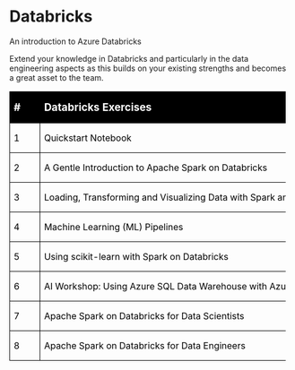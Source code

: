 # Databricks
An introduction to Azure Databricks

<div class="WordSection1">

Extend your knowledge in Databricks and particularly in the data engineering aspects as <span class="GramE">this builds</span> on your existing strengths and becomes a great asset to the team.

<table width="493" class="MsoNormalTable" style="width:370.0pt;margin-left:-.25pt;border-collapse:collapse;mso-yfti-tbllook:&#10; 1184;mso-padding-alt:0cm 5.4pt 0cm 5.4pt" border="0" cellspacing="0" cellpadding="0">

<tbody>

<tr style="mso-yfti-irow:0;mso-yfti-firstrow:yes;height:23.45pt">

<td width="39" nowrap="" style="width:29.0pt;border:solid windowtext 1.0pt;&#10;  mso-border-alt:solid windowtext .5pt;background:black;padding:0cm 5.4pt 0cm 5.4pt;&#10;  height:23.45pt">

**<span style='font-size:14.0pt;&#10;  mso-ascii-font-family:Calibri;mso-fareast-font-family:"Times New Roman";&#10;  mso-hansi-font-family:Calibri;mso-bidi-font-family:Calibri;color:white;&#10;  mso-fareast-language:EN-GB'>#</span>**

</td>

<td width="455" nowrap="" style="width:341.0pt;border:solid windowtext 1.0pt;&#10;  border-left:none;mso-border-top-alt:solid windowtext .5pt;mso-border-bottom-alt:&#10;  solid windowtext .5pt;mso-border-right-alt:solid windowtext .5pt;background:&#10;  black;padding:0cm 5.4pt 0cm 5.4pt;height:23.45pt">

**<span style='font-size:14.0pt;mso-ascii-font-family:Calibri;&#10;  mso-fareast-font-family:"Times New Roman";mso-hansi-font-family:Calibri;&#10;  mso-bidi-font-family:Calibri;color:white;mso-fareast-language:EN-GB'>Databricks Exercises</span>**

</td>

</tr>

<tr style="mso-yfti-irow:1;height:18.75pt">

<td width="39" nowrap="" valign="bottom" style="width:29.0pt;border:solid windowtext 1.0pt;&#10;  border-top:none;mso-border-left-alt:solid windowtext .5pt;mso-border-bottom-alt:&#10;  solid windowtext .5pt;mso-border-right-alt:solid windowtext .5pt;padding:&#10;  0cm 5.4pt 0cm 5.4pt;height:18.75pt">

<span style='mso-ascii-font-family:&#10;  Calibri;mso-fareast-font-family:"Times New Roman";mso-hansi-font-family:Calibri;&#10;  mso-bidi-font-family:Calibri;color:black;mso-fareast-language:EN-GB'>1</span>

</td>

<td width="455" nowrap="" valign="bottom" style="width:341.0pt;border-top:none;&#10;  border-left:none;border-bottom:solid windowtext 1.0pt;border-right:solid windowtext 1.0pt;&#10;  mso-border-bottom-alt:solid windowtext .5pt;mso-border-right-alt:solid windowtext .5pt;&#10;  padding:0cm 5.4pt 0cm 5.4pt;height:18.75pt">

<span class="SpellE"><span style='mso-ascii-font-family:Calibri;&#10;  mso-fareast-font-family:"Times New Roman";mso-hansi-font-family:Calibri;&#10;  mso-bidi-font-family:Calibri;color:black;mso-fareast-language:EN-GB'>Quickstart</span></span> <span style='mso-ascii-font-family:Calibri;mso-fareast-font-family:"Times New Roman";&#10;  mso-hansi-font-family:Calibri;mso-bidi-font-family:Calibri;color:black;&#10;  mso-fareast-language:EN-GB'>Notebook</span>

</td>

</tr>

<tr style="mso-yfti-irow:2;height:18.75pt">

<td width="39" nowrap="" valign="bottom" style="width:29.0pt;border:solid windowtext 1.0pt;&#10;  border-top:none;mso-border-left-alt:solid windowtext .5pt;mso-border-bottom-alt:&#10;  solid windowtext .5pt;mso-border-right-alt:solid windowtext .5pt;padding:&#10;  0cm 5.4pt 0cm 5.4pt;height:18.75pt">

<span style='mso-ascii-font-family:&#10;  Calibri;mso-fareast-font-family:"Times New Roman";mso-hansi-font-family:Calibri;&#10;  mso-bidi-font-family:Calibri;color:black;mso-fareast-language:EN-GB'>2</span>

</td>

<td width="455" nowrap="" valign="bottom" style="width:341.0pt;border-top:none;&#10;  border-left:none;border-bottom:solid windowtext 1.0pt;border-right:solid windowtext 1.0pt;&#10;  mso-border-bottom-alt:solid windowtext .5pt;mso-border-right-alt:solid windowtext .5pt;&#10;  padding:0cm 5.4pt 0cm 5.4pt;height:18.75pt">

<span style='mso-ascii-font-family:Calibri;mso-fareast-font-family:&#10;  "Times New Roman";mso-hansi-font-family:Calibri;mso-bidi-font-family:Calibri;&#10;  color:black;mso-fareast-language:EN-GB'>A Gentle Introduction to Apache Spark on Databricks</span>

</td>

</tr>

<tr style="mso-yfti-irow:3;height:18.75pt">

<td width="39" nowrap="" valign="bottom" style="width:29.0pt;border:solid windowtext 1.0pt;&#10;  border-top:none;mso-border-left-alt:solid windowtext .5pt;mso-border-bottom-alt:&#10;  solid windowtext .5pt;mso-border-right-alt:solid windowtext .5pt;padding:&#10;  0cm 5.4pt 0cm 5.4pt;height:18.75pt">

<span style='mso-ascii-font-family:&#10;  Calibri;mso-fareast-font-family:"Times New Roman";mso-hansi-font-family:Calibri;&#10;  mso-bidi-font-family:Calibri;color:black;mso-fareast-language:EN-GB'>3</span>

</td>

<td width="455" nowrap="" valign="bottom" style="width:341.0pt;border-top:none;&#10;  border-left:none;border-bottom:solid windowtext 1.0pt;border-right:solid windowtext 1.0pt;&#10;  mso-border-bottom-alt:solid windowtext .5pt;mso-border-right-alt:solid windowtext .5pt;&#10;  padding:0cm 5.4pt 0cm 5.4pt;height:18.75pt">

<span style='mso-ascii-font-family:Calibri;mso-fareast-font-family:&#10;  "Times New Roman";mso-hansi-font-family:Calibri;mso-bidi-font-family:Calibri;&#10;  color:black;mso-fareast-language:EN-GB'>Loading, Transforming and Visualizing Data with Spark and Azure Databricks</span>

</td>

</tr>

<tr style="mso-yfti-irow:4;height:18.75pt">

<td width="39" nowrap="" valign="bottom" style="width:29.0pt;border:solid windowtext 1.0pt;&#10;  border-top:none;mso-border-left-alt:solid windowtext .5pt;mso-border-bottom-alt:&#10;  solid windowtext .5pt;mso-border-right-alt:solid windowtext .5pt;padding:&#10;  0cm 5.4pt 0cm 5.4pt;height:18.75pt">

<span style='mso-ascii-font-family:&#10;  Calibri;mso-fareast-font-family:"Times New Roman";mso-hansi-font-family:Calibri;&#10;  mso-bidi-font-family:Calibri;color:black;mso-fareast-language:EN-GB'>4</span>

</td>

<td width="455" nowrap="" valign="bottom" style="width:341.0pt;border-top:none;&#10;  border-left:none;border-bottom:solid windowtext 1.0pt;border-right:solid windowtext 1.0pt;&#10;  mso-border-bottom-alt:solid windowtext .5pt;mso-border-right-alt:solid windowtext .5pt;&#10;  padding:0cm 5.4pt 0cm 5.4pt;height:18.75pt">

<span style='mso-ascii-font-family:Calibri;mso-fareast-font-family:&#10;  "Times New Roman";mso-hansi-font-family:Calibri;mso-bidi-font-family:Calibri;&#10;  color:black;mso-fareast-language:EN-GB'>Machine Learning (ML) Pipelines</span>

</td>

</tr>

<tr style="mso-yfti-irow:5;height:18.75pt">

<td width="39" nowrap="" valign="bottom" style="width:29.0pt;border:solid windowtext 1.0pt;&#10;  border-top:none;mso-border-left-alt:solid windowtext .5pt;mso-border-bottom-alt:&#10;  solid windowtext .5pt;mso-border-right-alt:solid windowtext .5pt;padding:&#10;  0cm 5.4pt 0cm 5.4pt;height:18.75pt">

<span style='mso-ascii-font-family:&#10;  Calibri;mso-fareast-font-family:"Times New Roman";mso-hansi-font-family:Calibri;&#10;  mso-bidi-font-family:Calibri;color:black;mso-fareast-language:EN-GB'>5</span>

</td>

<td width="455" nowrap="" valign="bottom" style="width:341.0pt;border-top:none;&#10;  border-left:none;border-bottom:solid windowtext 1.0pt;border-right:solid windowtext 1.0pt;&#10;  mso-border-bottom-alt:solid windowtext .5pt;mso-border-right-alt:solid windowtext .5pt;&#10;  padding:0cm 5.4pt 0cm 5.4pt;height:18.75pt">

<span style='mso-ascii-font-family:Calibri;mso-fareast-font-family:&#10;  "Times New Roman";mso-hansi-font-family:Calibri;mso-bidi-font-family:Calibri;&#10;  color:black;mso-fareast-language:EN-GB'>Using <span class="SpellE">scikit</span>-learn with Spark on Databricks</span>

</td>

</tr>

<tr style="mso-yfti-irow:6;height:18.75pt">

<td width="39" nowrap="" valign="bottom" style="width:29.0pt;border:solid windowtext 1.0pt;&#10;  border-top:none;mso-border-left-alt:solid windowtext .5pt;mso-border-bottom-alt:&#10;  solid windowtext .5pt;mso-border-right-alt:solid windowtext .5pt;padding:&#10;  0cm 5.4pt 0cm 5.4pt;height:18.75pt">

<span style='mso-ascii-font-family:&#10;  Calibri;mso-fareast-font-family:"Times New Roman";mso-hansi-font-family:Calibri;&#10;  mso-bidi-font-family:Calibri;color:black;mso-fareast-language:EN-GB'>6</span>

</td>

<td width="455" nowrap="" valign="bottom" style="width:341.0pt;border-top:none;&#10;  border-left:none;border-bottom:solid windowtext 1.0pt;border-right:solid windowtext 1.0pt;&#10;  mso-border-bottom-alt:solid windowtext .5pt;mso-border-right-alt:solid windowtext .5pt;&#10;  padding:0cm 5.4pt 0cm 5.4pt;height:18.75pt">

<span style='mso-ascii-font-family:Calibri;mso-fareast-font-family:&#10;  "Times New Roman";mso-hansi-font-family:Calibri;mso-bidi-font-family:Calibri;&#10;  color:black;mso-fareast-language:EN-GB'>AI Workshop: Using Azure SQL Data Warehouse with Azure Databricks</span>

</td>

</tr>

<tr style="mso-yfti-irow:7;height:18.75pt">

<td width="39" nowrap="" valign="bottom" style="width:29.0pt;border:solid windowtext 1.0pt;&#10;  border-top:none;mso-border-left-alt:solid windowtext .5pt;mso-border-bottom-alt:&#10;  solid windowtext .5pt;mso-border-right-alt:solid windowtext .5pt;padding:&#10;  0cm 5.4pt 0cm 5.4pt;height:18.75pt">

<span style='mso-ascii-font-family:&#10;  Calibri;mso-fareast-font-family:"Times New Roman";mso-hansi-font-family:Calibri;&#10;  mso-bidi-font-family:Calibri;color:black;mso-fareast-language:EN-GB'>7</span>

</td>

<td width="455" nowrap="" valign="bottom" style="width:341.0pt;border-top:none;&#10;  border-left:none;border-bottom:solid windowtext 1.0pt;border-right:solid windowtext 1.0pt;&#10;  mso-border-bottom-alt:solid windowtext .5pt;mso-border-right-alt:solid windowtext .5pt;&#10;  padding:0cm 5.4pt 0cm 5.4pt;height:18.75pt">

<span style='mso-ascii-font-family:Calibri;mso-fareast-font-family:&#10;  "Times New Roman";mso-hansi-font-family:Calibri;mso-bidi-font-family:Calibri;&#10;  color:black;mso-fareast-language:EN-GB'>Apache Spark on Databricks for Data Scientists</span>

</td>

</tr>

<tr style="mso-yfti-irow:8;mso-yfti-lastrow:yes;height:18.75pt">

<td width="39" nowrap="" valign="bottom" style="width:29.0pt;border:solid windowtext 1.0pt;&#10;  border-top:none;mso-border-left-alt:solid windowtext .5pt;mso-border-bottom-alt:&#10;  solid windowtext .5pt;mso-border-right-alt:solid windowtext .5pt;padding:&#10;  0cm 5.4pt 0cm 5.4pt;height:18.75pt">

<span style='mso-ascii-font-family:&#10;  Calibri;mso-fareast-font-family:"Times New Roman";mso-hansi-font-family:Calibri;&#10;  mso-bidi-font-family:Calibri;color:black;mso-fareast-language:EN-GB'>8</span>

</td>

<td width="455" nowrap="" valign="bottom" style="width:341.0pt;border-top:none;&#10;  border-left:none;border-bottom:solid windowtext 1.0pt;border-right:solid windowtext 1.0pt;&#10;  mso-border-bottom-alt:solid windowtext .5pt;mso-border-right-alt:solid windowtext .5pt;&#10;  padding:0cm 5.4pt 0cm 5.4pt;height:18.75pt">

<span style='mso-ascii-font-family:Calibri;mso-fareast-font-family:&#10;  "Times New Roman";mso-hansi-font-family:Calibri;mso-bidi-font-family:Calibri;&#10;  color:black;mso-fareast-language:EN-GB'>Apache Spark on Databricks for Data Engineers</span>

</td>

</tr>

</tbody>

</table>

</div>
